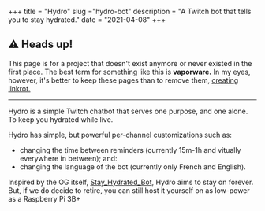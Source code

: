 +++
title = "Hydro"
slug ="hydro-bot"
description = "A Twitch bot that tells you to stay hydrated."
date = "2021-04-08"
+++

## ⚠️ Heads up!
This page is for a project that doesn't exist anymore or never existed in the first place. The best term for something like this is **vaporware.** In my eyes, however, it's better to keep these pages than to remove them, [creating linkrot.](/oldblog/linkrot/)

---

Hydro is a simple Twitch chatbot that serves one purpose, and one alone. To keep you hydrated while live.

Hydro has simple, but powerful per-channel customizations such as:
- changing the time between reminders (currently 15m-1h and vitually everywhere in between); and:
- changing the language of the bot (currently only French and English).

Inspired by the OG itself, [Stay_Hydrated_Bot](https://www.twitch.tv/stay_hydrated_bot), Hydro aims to stay on forever. But, if we do decide to retire, you can still host it yourself on as low-power as a Raspberry Pi 3B+
